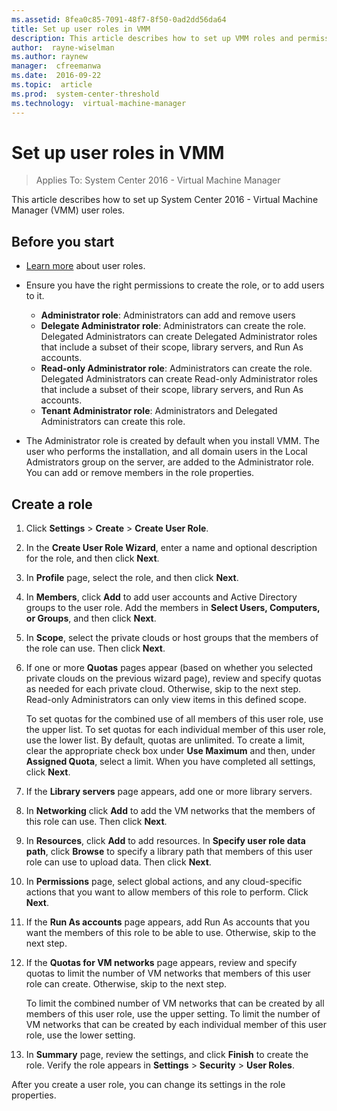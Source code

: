 ```yaml
---
ms.assetid: 8fea0c85-7091-48f7-8f50-0ad2dd56da64
title: Set up user roles in VMM
description: This article describes how to set up VMM roles and permissions
author:  rayne-wiselman
ms.author: raynew
manager:  cfreemanwa
ms.date:  2016-09-22
ms.topic:  article
ms.prod:  system-center-threshold
ms.technology:  virtual-machine-manager
---
```



# Set up user roles in VMM

>Applies To: System Center 2016 - Virtual Machine Manager


This article describes how to set up System Center 2016 - Virtual Machine Manager (VMM) user roles.

## Before you start

- [Learn more](manage-permissions-overview.md#role-based-security) about user roles.
- Ensure you have the right permissions to create the role, or to add users to it.

    - **Administrator role**: Administrators can add and remove users
    - **Delegate Administrator role**: Administrators can create the role. Delegated Administrators can create Delegated Administrator roles that include a subset of their scope, library servers, and Run As accounts.
    - **Read-only Administrator role**: Administrators can create the role. Delegated Administrators can create Read-only Administrator roles that include a subset of their scope, library servers, and Run As accounts.
    - **Tenant Administrator role**: Administrators and Delegated Administrators can create this role.
- The Administrator role is created by default when you install VMM. The user who performs the installation, and all domain users in the Local Admistrators group on the server, are added to the Administrator role. You can add or remove members in the role properties.

## Create a role

1.  Click **Settings** > **Create** > **Create User Role**.
2.  In the **Create User Role Wizard**, enter a name and optional description for the role, and then click **Next**.
3.  In **Profile** page, select the role, and then click **Next**.
4.  In **Members**, click **Add** to add user accounts and Active Directory groups to the user role. Add the members in **Select Users, Computers, or Groups**, and then click **Next**.
5.  In **Scope**, select the private clouds or host groups that the members of the role can use. Then click **Next**.
6.  If one or more **Quotas** pages appear (based on whether you selected private clouds on the previous wizard page), review and specify quotas as needed for each private cloud. Otherwise, skip to the next step. Read-only Administrators can only view items in this defined scope.

    To set quotas for the combined use of all members of this user role, use the upper list. To set quotas for each individual member of this user role, use the lower list. By default, quotas are unlimited. To create a limit, clear the appropriate check box under **Use Maximum** and then, under **Assigned Quota**, select a limit. When you have completed all settings, click **Next**.

7. If the **Library servers** page appears, add one or more library servers.
8. In **Networking** click **Add** to add the VM networks that the members of this role can use. Then click **Next**.
9. In **Resources**, click **Add** to add resources. In **Specify user role data path**, click **Browse** to specify a library path that members of this user role can use to upload data. Then click **Next**.
10. In **Permissions** page, select global actions, and any cloud-specific actions that you want to allow members of this role to perform. Click **Next**.
11. If the **Run As accounts** page appears, add Run As accounts that you want the members of this role to be able to use. Otherwise, skip to the next step.
12. If the **Quotas for VM networks** page appears, review and specify quotas to limit the number of VM networks that members of this user role can create. Otherwise, skip to the next step.

    To limit the combined number of VM networks that can be created by all members of this user role, use the upper setting. To limit the number of VM networks that can be created by each individual member of this user role, use the lower setting.

13. In **Summary** page, review the settings, and click **Finish** to create the role. Verify the role appears in **Settings** > **Security** > **User Roles**.


After you create a user role, you can change its settings in the role properties.
